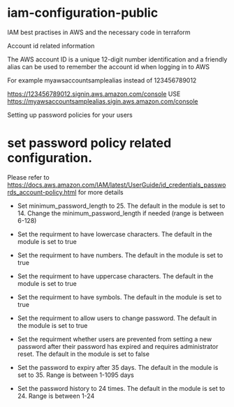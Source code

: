 # iam-configuration-public
IAM best practises in AWS and the necessary code in terraform 


Account id related information

The AWS account ID is a unique 12-digit number identification and a friendly alias can be used to remember the account id when logging in to AWS

For example myawsaccountsamplealias instead of 123456789012

https://123456789012.signin.aws.amazon.com/console  USE  https://myawsaccountsamplealias.sigin.aws.amazon.com/console


Setting up password policies for your users

# set password policy related configuration.   

Please refer to https://docs.aws.amazon.com/IAM/latest/UserGuide/id_credentials_passwords_account-policy.html for more details


*	Set minimum_password_length to 25.  The default in the module is set to 14. Change the minimum_password_length if needed (range is between 6-128)
	
*	Set the requirment to have lowercase characters. The default in the module is set to true  

*	Set the requirment to have numbers. The default in the module is set to true     
	
*	Set the requirment to have uppercase characters. The default in the module is set to true 
	
*	Set the requirment to have symbols. The default in the module is set to true      
	
*	Set the requirment to allow users to change password.  The default in the module is set to true      
	
*	Set the requirment whether users are prevented from setting a new password after their password has expired  and requires administrator reset. The default in 	the module is set to false
	
*	Set the password to expiry after 35 days. The default in the module is set to 35. Range is between 1-1095 days
	
*	Set the password history to 24 times. The default in the module is set to 24. Range is between 1-24









  
